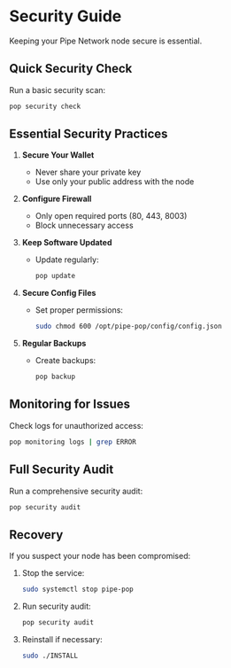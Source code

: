 # Security Guide

Keeping your Pipe Network node secure is essential.

## Quick Security Check

Run a basic security scan:

```bash
pop security check
```

## Essential Security Practices

1. **Secure Your Wallet**
   - Never share your private key
   - Use only your public address with the node

2. **Configure Firewall**
   - Only open required ports (80, 443, 8003)
   - Block unnecessary access

3. **Keep Software Updated**
   - Update regularly:
     ```bash
     pop update
     ```

4. **Secure Config Files**
   - Set proper permissions:
     ```bash
     sudo chmod 600 /opt/pipe-pop/config/config.json
     ```

5. **Regular Backups**
   - Create backups:
     ```bash
     pop backup
     ```

## Monitoring for Issues

Check logs for unauthorized access:

```bash
pop monitoring logs | grep ERROR
```

## Full Security Audit

Run a comprehensive security audit:

```bash
pop security audit
```

## Recovery

If you suspect your node has been compromised:

1. Stop the service:
   ```bash
   sudo systemctl stop pipe-pop
   ```

2. Run security audit:
   ```bash
   pop security audit
   ```

3. Reinstall if necessary:
   ```bash
   sudo ./INSTALL
   ``` 